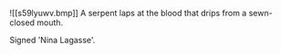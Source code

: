 ![[s59lyuwv.bmp]]
A serpent laps at the blood that drips from a sewn-closed mouth.

Signed 'Nina Lagasse'.